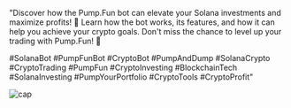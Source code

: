 "Discover how the Pump.Fun bot can elevate your Solana investments and maximize profits! 🚀 Learn how the bot works, its features, and how it can help you achieve your crypto goals. Don't miss the chance to level up your trading with Pump.Fun! 💸

#SolanaBot #PumpFunBot #CryptoBot #PumpAndDump #SolanaCrypto #CryptoTrading #PumpFun #CryptoInvesting #BlockchainTech #SolanaInvesting #PumpYourPortfolio #CryptoTools #CryptoProfit"

![cap](https://github.com/user-attachments/assets/c32b5f68-d51e-4980-b22c-a5306d16b238)
